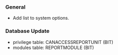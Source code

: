 ### General
- Add list to system options.

### Database Update
- privilege table: CANACCESSREPORTUNIT (BIT)
- modules table: REPORTMODULE (BIT)


